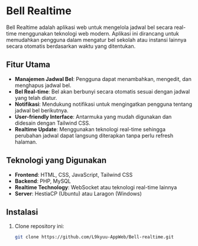 # Bell Realtime

Bell Realtime adalah aplikasi web untuk mengelola jadwal bel secara real-time menggunakan teknologi web modern. Aplikasi ini dirancang untuk memudahkan pengguna dalam mengatur bel sekolah atau instansi lainnya secara otomatis berdasarkan waktu yang ditentukan.

## Fitur Utama

- **Manajemen Jadwal Bel**: Pengguna dapat menambahkan, mengedit, dan menghapus jadwal bel.
- **Bel Real-time**: Bel akan berbunyi secara otomatis sesuai dengan jadwal yang telah diatur.
- **Notifikasi**: Mendukung notifikasi untuk mengingatkan pengguna tentang jadwal bel berikutnya.
- **User-friendly Interface**: Antarmuka yang mudah digunakan dan didesain dengan Tailwind CSS.
- **Realtime Update**: Menggunakan teknologi real-time sehingga perubahan jadwal dapat langsung diterapkan tanpa perlu refresh halaman.

## Teknologi yang Digunakan

- **Frontend**: HTML, CSS, JavaScript, Tailwind CSS
- **Backend**: PHP, MySQL
- **Realtime Technology**: WebSocket atau teknologi real-time lainnya
- **Server**: HestiaCP (Ubuntu) atau Laragon (Windows)

## Instalasi

1. Clone repository ini:
   ```bash
   git clone https://github.com/L9kyuu-AppWeb/Bell-realtime.git
